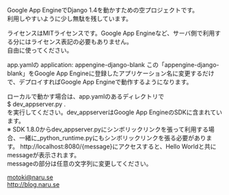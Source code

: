 Google App EngineでDjango 1.4を動かすための空プロジェクトです。  
利用しやすいように少し無駄を残しています。

ライセンスはMITライセンスです。Google App Engineなど、サーバ側で利用する分にはライセンス表記の必要もありません。  
自由に使ってください。

app.yamlの
application: appengine-django-blank
この「appengine-django-blank」をGoogle App Engineに登録したアプリケーション名に変更するだけで、デプロイすればGoogle App Engineで動作するようになります。

ローカルで動かす場合は、app.yamlのあるディレクトリで  
    $ dev_appserver.py .  
を実行してください。dev_appserverはGoogle App EngineのSDKに含まれています。  
※ SDK 1.8.0からdev_appserver.pyにシンボリックリンクを張って利用する場合、一緒に_python_runtime.pyにもシンボリックリンクを張る必要があります。
http://localhost:8080/{message}にアクセスすると、Hello Worldと共にmessageが表示されます。  
messageの部分は任意の文字列に変更してください。


motoki@naru.se  
http://blog.naru.se